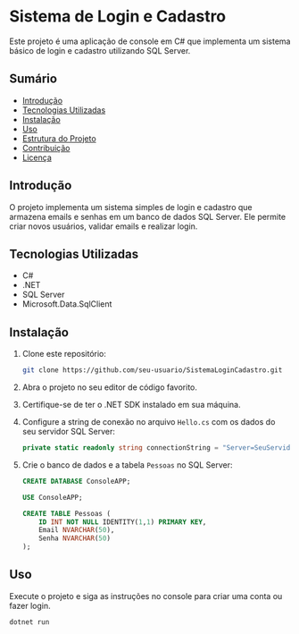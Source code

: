 # Sistema de Login e Cadastro

Este projeto é uma aplicação de console em C# que implementa um sistema básico de login e cadastro utilizando SQL Server.

## Sumário

- [Introdução](#introdução)
- [Tecnologias Utilizadas](#tecnologias-utilizadas)
- [Instalação](#instalação)
- [Uso](#uso)
- [Estrutura do Projeto](#estrutura-do-projeto)
- [Contribuição](#contribuição)
- [Licença](#licença)

## Introdução

O projeto implementa um sistema simples de login e cadastro que armazena emails e senhas em um banco de dados SQL Server. Ele permite criar novos usuários, validar emails e realizar login.

## Tecnologias Utilizadas

- C#
- .NET
- SQL Server
- Microsoft.Data.SqlClient

## Instalação

1. Clone este repositório:

    ```bash
    git clone https://github.com/seu-usuario/SistemaLoginCadastro.git
    ```

2. Abra o projeto no seu editor de código favorito.

3. Certifique-se de ter o .NET SDK instalado em sua máquina.

4. Configure a string de conexão no arquivo `Hello.cs` com os dados do seu servidor SQL Server:

    ```csharp
    private static readonly string connectionString = "Server=SeuServidor;Database=ConsoleAPP;Integrated Security=True;TrustServerCertificate=True;";
    ```

5. Crie o banco de dados e a tabela `Pessoas` no SQL Server:

    ```sql
    CREATE DATABASE ConsoleAPP;

    USE ConsoleAPP;

    CREATE TABLE Pessoas (
        ID INT NOT NULL IDENTITY(1,1) PRIMARY KEY,
        Email NVARCHAR(50),
        Senha NVARCHAR(50)
    );
    ```

## Uso

Execute o projeto e siga as instruções no console para criar uma conta ou fazer login.

```bash
dotnet run
